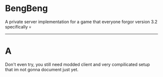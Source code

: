 # BengBeng
A private server implementation for a game that everyone forgor version 3.2 specifically 💀
***
# A
Don't even try, you still need modded client and very compilicated setup that im not gonna document just yet.
